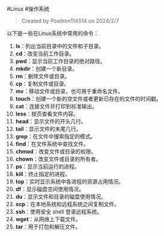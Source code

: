 #Linux #操作系统 


> Created by Positron114514 on 2024/2/7


以下是一些在Linux系统中常用的命令：

1. **ls**：列出当前目录中的文件和子目录。
2. **cd**：改变当前工作目录。
3. **pwd**：显示当前工作目录的绝对路径。
4. **mkdir**：创建一个新目录。
5. **rm**：删除文件或目录。
6. **cp**：复制文件或目录。
7. **mv**：移动文件或目录，也可用于重命名文件。
8. **touch**：创建一个新的空文件或者更新已存在的文件的时间戳。
9. **cat**：连接文件并打印到标准输出。
10. **less**：按页查看文件内容。
11. **head**：显示文件的开头几行。
12. **tail**：显示文件的末尾几行。
13. **grep**：在文件中搜索指定的模式。
14. **find**：在文件系统中查找文件。
15. **chmod**：改变文件或目录的权限。
16. **chown**：改变文件或目录的所有者。
17. **ps**：显示当前运行的进程。
18. **kill**：终止指定的进程。
19. **top**：实时显示系统中各进程的资源占用情况。
20. **df**：显示磁盘空间使用情况。
21. **du**：显示文件和目录的磁盘使用情况。
22. **scp**：在本地系统和远程系统之间复制文件。
23. **ssh**：使用安全 shell 登录远程系统。
24. **wget**：从网络上下载文件。
25. **tar**：用于打包和解压文件。